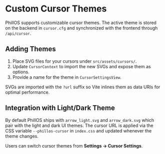 # Custom Cursor Themes

PhillOS supports customizable cursor themes. The active theme is stored on the backend in `cursor.cfg` and synchronized with the frontend through `/api/cursor`.

## Adding Themes

1. Place SVG files for your cursors under `src/assets/cursors/`.
2. Update `CursorContext` to import the new SVGs and expose them as options.
3. Provide a name for the theme in `CursorSettingsView`.

SVGs are imported with the `?url` suffix so Vite inlines them as data URIs for optimal performance.

## Integration with Light/Dark Theme

By default PhillOS ships with `arrow_light.svg` and `arrow_dark.svg` which pair with the light and dark UI themes. The cursor URL is applied via the CSS variable `--phillos-cursor` in `index.css` and updated whenever the theme changes.

Users can switch cursor themes from **Settings → Cursor Settings**.
